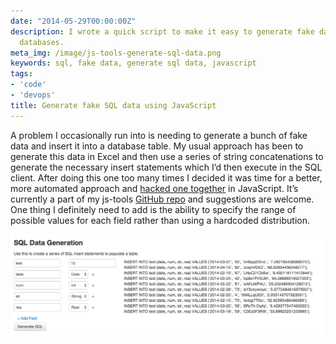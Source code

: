 ```yaml
---
date: "2014-05-29T00:00:00Z"
description: I wrote a quick script to make it easy to generate fake data for SQL-like
  databases.
meta_img: /image/js-tools-generate-sql-data.png
keywords: sql, fake data, generate sql data, javascript
tags:
- 'code'
- 'devops'
title: Generate fake SQL data using JavaScript
---
```


A problem I occasionally run into is needing to generate a bunch of fake data and insert it into a database table. My usual approach has been to generate this data in Excel and then use a series of string concatenations to generate the necessary insert statements which I’d then execute in the SQL client. After doing this one too many times I decided it was time for a better, more automated approach and <a href="https://dangoldin.github.io/js-tools/#tab-sql-data">hacked one together</a> in JavaScript. It’s currently a part of my js-tools <a href="https://github.com/dangoldin/js-tools" target="_blank">GitHub repo</a> and suggestions are welcome. One thing I definitely need to add is the ability to specify the range of possible values for each field rather than using a hardcoded distribution.

<a href="https://dangoldin.github.io/js-tools/#tab-sql-data">
  <img src="/image/js-tools-generate-sql-data.png" alt="JS Tool to generate SQL insert statements" data-width="1144" data-height="368" data-layout="responsive" />
</a>
